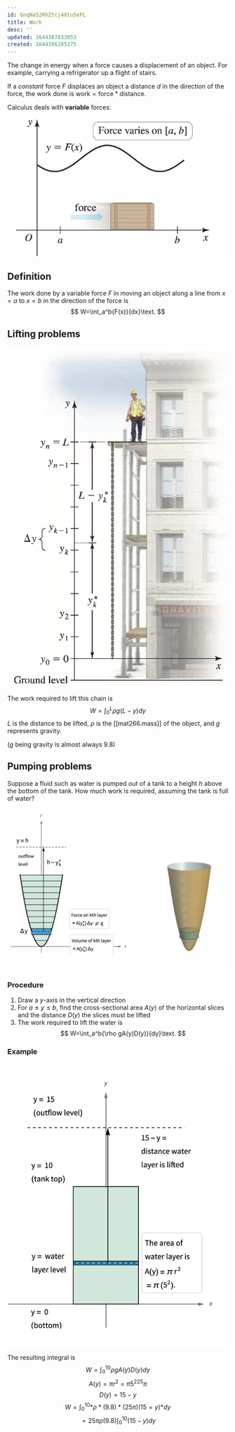 ```yaml
---
id: 6nqNa52RhZtcj4Xtu5eFL
title: Work
desc: ''
updated: 1644387833053
created: 1644386285375
---
```


The change in energy when a force causes a displacement of an object. For example, carrying a refrigerator up a flight of stairs.

If a *constant* force $F$ displaces an object a distance $d$ in the direction of the force, the work done is $\text{work}=\text{force}*\text{distance}$.

Calculus deals with **variable** forces:
![](/assets/images/2022-02-08-23-00-37.png)

## Definition
The work done by a variable force $F$ in moving an object along a line from $x=a$ to $x=b$ in the direction of the force is
$$
W=\int_a^b{F(x)}{dx}\text.
$$

## Lifting problems
![](/assets/images/2022-02-08-23-02-48.png)

The work required to lift this chain is
$$
W=\int_0^L{\rho g(L-y)}{dy}
$$
$L$ is the distance to be lifted, $\rho$ is the [[mat266.mass]] of the object, and $g$ represents gravity.

($g$ being gravity is almost always $9.8$)

## Pumping problems
Suppose a fluid such as water is pumped out of a tank to a height $h$ above the bottom of the tank. How much work is required, assuming the tank is full of water?
![](/assets/images/2022-02-08-23-13-55.png)
### Procedure
1. Draw a $y$-axis in the vertical direction
2. For $a\leq y\leq b$, find the cross-sectional area $A(y)$ of the horizontal slices and the distance $D(y)$ the slices must be lifted
3. The work required to lift the water is
$$
W=\int_a^b{\rho gA(y)D(y)}{dy}\text.
$$
### Example
![](/assets/images/2022-02-08-23-19-15.png)

The resulting integral is
$$
W=\int_0^10{\rho gA(y)D(y)}{dy}
$$
$$
A(y)=\pi r^2=\pi 5^225\pi
$$
$$
D(y)=15-y
$$
$$
W=\int_0^10{*\rho*(9.8)*(25\pi)(15=y)*}{dy}
$$
$$
=25\pi\rho(9.8)\int_0^10{(15-y)}{dy}
$$